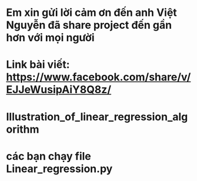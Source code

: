 # Em xin gửi lời cảm ơn đến anh Việt Nguyễn đã share project đến gần hơn với mọi người
# Link bài viết: https://www.facebook.com/share/v/EJJeWusipAiY8Q8z/
# Illustration_of_linear_regression_algorithm
# các bạn chạy file Linear_regression.py
